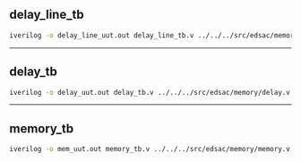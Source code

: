 ## delay_line_tb
```bash
iverilog -o delay_line_uut.out delay_line_tb.v ../../../src/edsac/memory/delay_line.v && vvp delay_line_uut.out && gtkwave delay_line.vcd &
```

-----

## delay_tb
```bash
iverilog -o delay_uut.out delay_tb.v ../../../src/edsac/memory/delay.v && vvp delay_uut.out && gtkwave delay.vcd &
```

-----

## memory_tb
```bash
iverilog -o mem_uut.out memory_tb.v ../../../src/edsac/memory/memory.v ../../../src/edsac/memory/delay_line.v && vvp mem_uut.out && gtkwave mem_uut.out &
```
